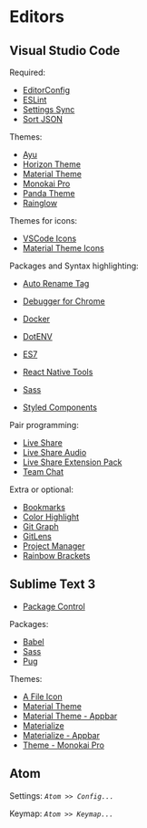# Editors

## Visual Studio Code

Required:

- [EditorConfig](https://marketplace.visualstudio.com/items?itemName=EditorConfig.EditorConfig#review-details)
- [ESLint](https://marketplace.visualstudio.com/items?itemName=dbaeumer.vscode-eslint#review-details)
- [Settings Sync](https://marketplace.visualstudio.com/items?itemName=Shan.code-settings-sync#review-details)
- [Sort JSON](https://marketplace.visualstudio.com/items?itemName=richie5um2.vscode-sort-json#review-details)

Themes:

- [Ayu](https://marketplace.visualstudio.com/items?itemName=teabyii.ayu)
- [Horizon Theme](https://marketplace.visualstudio.com/items?itemName=jolaleye.horizon-theme-vscode)
- [Material Theme](https://marketplace.visualstudio.com/items?itemName=Equinusocio.vsc-material-theme)
- [Monokai Pro](https://marketplace.visualstudio.com/items?itemName=monokai.theme-monokai-pro-vscode#review-details)
- [Panda Theme](https://marketplace.visualstudio.com/items?itemName=tinkertrain.theme-panda)
- [Rainglow](https://marketplace.visualstudio.com/items?itemName=daylerees.rainglow)

Themes for icons:

- [VSCode Icons](https://marketplace.visualstudio.com/items?itemName=vscode-icons-team.vscode-icons#review-details)
- [Material Theme Icons](https://marketplace.visualstudio.com/items?itemName=Equinusocio.vsc-material-theme-icons)

Packages and Syntax highlighting:

- [Auto Rename Tag](https://marketplace.visualstudio.com/items?itemName=formulahendry.auto-rename-tag#review-details)
- [Debugger for Chrome](https://marketplace.visualstudio.com/items?itemName=msjsdiag.debugger-for-chrome#review-details)

- [Docker](https://marketplace.visualstudio.com/items?itemName=PeterJausovec.vscode-docker#review-details)
- [DotENV](https://marketplace.visualstudio.com/items?itemName=mikestead.dotenv#review-details)
- [ES7](https://marketplace.visualstudio.com/items?itemName=dsznajder.es7-react-js-snippets#review-details)
- [React Native Tools](https://marketplace.visualstudio.com/items?itemName=msjsdiag.vscode-react-native#review-details)
- [Sass](https://marketplace.visualstudio.com/items?itemName=robinbentley.sass-indented#review-details)
- [Styled Components](https://marketplace.visualstudio.com/items?itemName=jpoissonnier.vscode-styled-components#review-details)

Pair programming:

- [Live Share](https://marketplace.visualstudio.com/items?itemName=MS-vsliveshare.vsliveshare#review-details)
- [Live Share Audio](https://marketplace.visualstudio.com/items?itemName=MS-vsliveshare.vsliveshare-audio#review-details)
- [Live Share Extension Pack](https://marketplace.visualstudio.com/items?itemName=MS-vsliveshare.vsliveshare-pack#review-details)
- [Team Chat](https://marketplace.visualstudio.com/items?itemName=karigari.chat#review-details)

Extra or optional:

- [Bookmarks](https://marketplace.visualstudio.com/items?itemName=alefragnani.Bookmarks#review-details)
- [Color Highlight](https://marketplace.visualstudio.com/items?itemName=naumovs.color-highlight#review-details)
- [Git Graph](https://marketplace.visualstudio.com/items?itemName=mhutchie.git-graph#review-details)
- [GitLens](https://marketplace.visualstudio.com/items?itemName=eamodio.gitlens#review-details)
- [Project Manager](https://marketplace.visualstudio.com/items?itemName=alefragnani.project-manager#review-details)
- [Rainbow Brackets](https://marketplace.visualstudio.com/items?itemName=2gua.rainbow-brackets#review-details)

## Sublime Text 3

- [Package Control](https://packagecontrol.io)

Packages:

- [Babel](https://packagecontrol.io/packages/Babel)
- [Sass](https://packagecontrol.io/packages/Sass)
- [Pug](https://packagecontrol.io/packages/Pug)

Themes:

- [A File Icon](https://packagecontrol.io/packages/A%20File%20Icon)
- [Material Theme](https://packagecontrol.io/packages/Material%20Theme)
- [Material Theme - Appbar](https://packagecontrol.io/packages/Material%20Theme%20-%20Appbar)
- [Materialize](https://packagecontrol.io/packages/Materialize)
- [Materialize - Appbar](https://packagecontrol.io/packages/Materialize-Appbar)
- [Theme - Monokai Pro](https://packagecontrol.io/packages/Theme%20-%20Monokai%20Pro)

## Atom

Settings: _`Atom >> Config...`_

Keymap: _`Atom >> Keymap...`_
